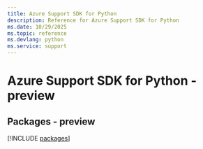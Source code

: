 ```yaml
---
title: Azure Support SDK for Python
description: Reference for Azure Support SDK for Python
ms.date: 10/29/2025
ms.topic: reference
ms.devlang: python
ms.service: support
---
```

# Azure Support SDK for Python - preview
## Packages - preview
[!INCLUDE [packages](support-index.md)]